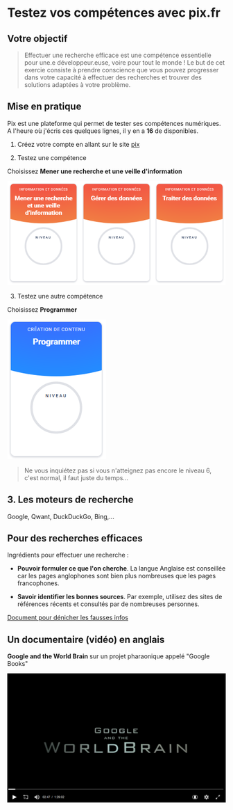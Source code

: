 # Testez vos compétences avec **pix.fr**

## Votre objectif

>Effectuer une recherche efficace est une compétence essentielle pour une.e développeur.euse, voire pour tout le monde ! Le but de cet exercie consiste à prendre conscience que vous pouvez progresser dans votre capacité à effectuer des recherches et trouver des solutions adaptées à votre problème.

## Mise en pratique

Pix est une plateforme qui permet de tester ses compétences numériques. A l'heure où j'écris ces quelques lignes, il y en a **16** de disponibles. 

1. Créez votre compte en allant sur le site [pix](https://pix.fr/)

2. Testez une compétence

Choisissez **Mener une recherche et une veille d'information**

![](images/mener-une-recherche-pix.png)

3. Testez une autre compétence

Choisissez **Programmer**

![](images/programmer-pix.png)

>Ne vous inquiétez pas si vous n'atteignez pas encore le niveau 6, c'est normal, il faut juste du temps...

## 3. Les moteurs de recherche

Google, Qwant, DuckDuckGo, Bing,...

## Pour des recherches efficaces

Ingrédients pour effectuer une recherche :

- **Pouvoir formuler ce que l'on cherche**. La langue Anglaise est conseillée car les pages anglophones sont bien plus nombreuses que les pages francophones.

- **Savoir identifier les bonnes sources**. Par exemple, utilisez des sites de références récents et consultés par de nombreuses personnes.

[Document pour dénicher les fausses infos](https://assets-decodeurs.lemonde.fr/assets-legacy/Decodex-notre-kit-pour-denicher-les-fausses-informations.pdf)

## Un documentaire (vidéo) en anglais

**Google and the World Brain** sur un projet pharaonique appelé "Google Books"

<a href="https://archive.org/details/GoogleAndTheWorldBrain_201611" target="_blank" >

![](images/google-and-the-brain-world.png)

</a>
